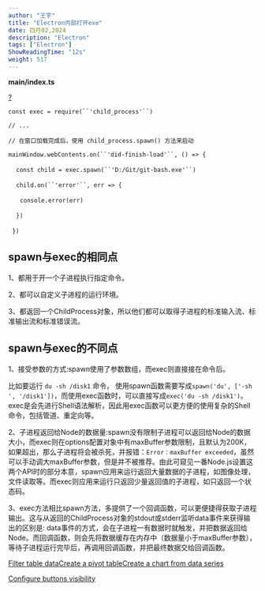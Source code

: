 ```yaml
---
author: "王宇"
title: "Electron内部打开exe"
date: 四月02,2024
description: "Electron"
tags: ["Electron"]
ShowReadingTime: "12s"
weight: 517
---
```

**main/index.ts**

[?](#)

`const exec = require(``'child_process'``)`

`// ...`

`// 在窗口加载完成后，使用 child_process.spawn() 方法来启动`

`mainWindow.webContents.on(``'did-finish-load'``, () => {`

    `const child = exec.spawn(``'D:/Git/git-bash.exe'``)`

    `child.on(``'error'``, err => {`

      `console.error(err)`

    `})`

  `})`

**spawn与exec的相同点**
------------------

1、都用于开一个子进程执行指定命令。

2、都可以自定义子进程的运行环境。

3、都返回一个ChildProcess对象，所以他们都可以取得子进程的标准输入流、标准输出流和标准错误流。

  

  

**spawn与exec的不同点**
------------------

1、接受参数的方式:spawn使用了参数数组，而exec则直接接在命令后。

比如要运行 `du -sh /disk1` 命令， 使用spawn函数需要写成`spawn('du', ['-sh ', '/disk1'])`，而使用exec函数时，可以直接写成`exec('du -sh /disk1')`。exec是会先进行Shell语法解析，因此用exec函数可以更方便的使用复杂的Shell命令，包括管道、重定向等。

2、子进程返回给Node的数据量:spawn没有限制子进程可以返回给Node的数据大小，而exec则在options配置对象中有maxBuffer参数限制，且默认为200K，如果超出，那么子进程将会被杀死，并报错：`Error：maxBuffer exceeded`，虽然可以手动调大maxBuffer参数，但是并不被推荐。由此可窥见一番Node.js设置这两个API时的部分本意，spawn应用来运行返回大量数据的子进程，如图像处理，文件读取等。而exec则应用来运行只返回少量返回值的子进程，如只返回一个状态码。

3、exec方法相比spawn方法，多提供了一个回调函数，可以更便捷得获取子进程输出。这与从返回的ChildProcess对象的stdout或stderr监听data事件来获得输出的区别是: data事件的方式，会在子进程一有数据时就触发，并把数据返回给Node。而回调函数，则会先将数据缓存在内存中（数据量小于maxBuffer参数），等待子进程运行完毕后，再调用回调函数，并把最终数据交给回调函数。

[Filter table data](#)[Create a pivot table](#)[Create a chart from data series](#)

[Configure buttons visibility](/users/tfac-settings.action)